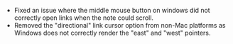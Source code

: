 - Fixed an issue where the middle mouse button on windows did not correctly open links when the note could scroll.
- Removed the "directional" link cursor option from non-Mac platforms as Windows does not correctly render the "east" and "west" pointers.